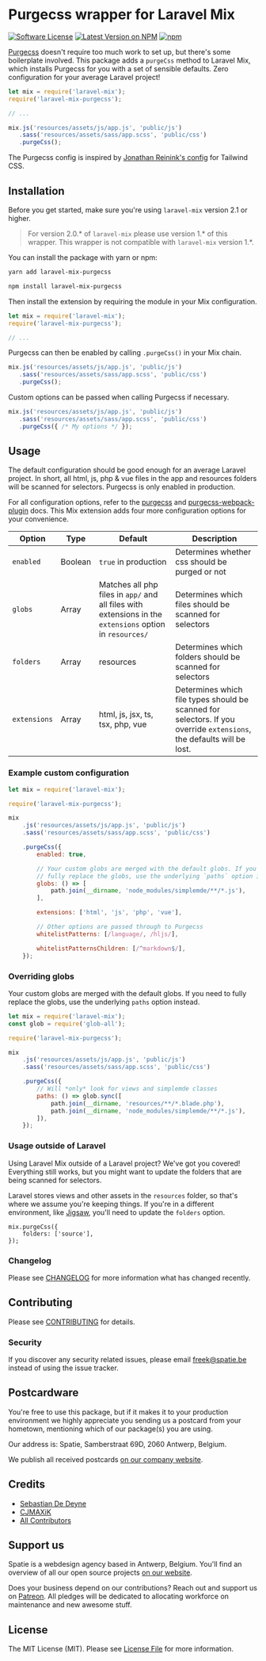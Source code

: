 # Purgecss wrapper for Laravel Mix

[![Software License](https://img.shields.io/badge/license-MIT-brightgreen.svg?style=flat-square)](LICENSE.md)
[![Latest Version on NPM](https://img.shields.io/npm/v/laravel-mix-purgecss.svg?style=flat-square)](https://npmjs.com/package/laravel-mix-purgecss)
[![npm](https://img.shields.io/npm/dt/laravel-mix-purgecss.svg?style=flat-square)](https://www.npmjs.com/package/laravel-mix-purgecss)

[Purgecss](https://www.purgecss.com/) doesn't require too much work to set up, but there's some boilerplate involved. This package adds a `purgeCss` method to Laravel Mix, which installs Purgecss for you with a set of sensible defaults. Zero configuration for your average Laravel project!

```js
let mix = require('laravel-mix');
require('laravel-mix-purgecss');

// ...

mix.js('resources/assets/js/app.js', 'public/js')
   .sass('resources/assets/sass/app.scss', 'public/css')
   .purgeCss();
```

The Purgecss config is inspired by [Jonathan Reinink's config](https://twitter.com/reinink/status/932599675764518913) for Tailwind CSS.

## Installation

Before you get started, make sure you're using `laravel-mix` version 2.1 or higher.

> For version 2.0.* of `laravel-mix` please use version 1.* of this wrapper.
> This wrapper is not compatible with `laravel-mix` version 1.*.

You can install the package with yarn or npm:

```bash
yarn add laravel-mix-purgecss
```

```bash
npm install laravel-mix-purgecss
```

Then install the extension by requiring the module in your Mix configuration.

```js
let mix = require('laravel-mix');
require('laravel-mix-purgecss');

// ...
```

Purgecss can then be enabled by calling `.purgeCss()` in your Mix chain.

```js
mix.js('resources/assets/js/app.js', 'public/js')
   .sass('resources/assets/sass/app.scss', 'public/css')
   .purgeCss();
```

Custom options can be passed when calling Purgecss if necessary.

```js
mix.js('resources/assets/js/app.js', 'public/js')
   .sass('resources/assets/sass/app.scss', 'public/css')
   .purgeCss({ /* My options */ });
```

## Usage

The default configuration should be good enough for an average Laravel project. In short, all html, js, php & vue files in the app and resources folders will be scanned for selectors. Purgecss is only enabled in production.

For all configuration options, refer to the [purgecss](https://github.com/FullHuman/purgecss) and [purgecss-webpack-plugin](https://github.com/FullHuman/purgecss-webpack-plugin) docs. This Mix extension adds four more configuration options for your convenience.

| Option       | Type | Default | Description |
|--------------|------|---------|-----|
| `enabled`    | Boolean | `true` in production | Determines whether css should be purged or not |
| `globs`      | Array | Matches all php files in `app/` and all files with extensions in the `extensions` option in `resources/` | Determines which files should be scanned for selectors |
| `folders` | Array| resources | Determines which folders should be scanned for selectors |
| `extensions` | Array| html, js, jsx, ts, tsx, php, vue | Determines which file types should be scanned for selectors. If you override `extensions`, the defaults will be lost. |

### Example custom configuration

```js
let mix = require('laravel-mix');

require('laravel-mix-purgecss');

mix
    .js('resources/assets/js/app.js', 'public/js')
    .sass('resources/assets/sass/app.scss', 'public/css')

    .purgeCss({
        enabled: true,

        // Your custom globs are merged with the default globs. If you need to
        // fully replace the globs, use the underlying `paths` option instead.
        globs: () => [
            path.join(__dirname, 'node_modules/simplemde/**/*.js'),
        ],

        extensions: ['html', 'js', 'php', 'vue'],

        // Other options are passed through to Purgecss
        whitelistPatterns: [/language/, /hljs/],

        whitelistPatternsChildren: [/^markdown$/],
    });
```

### Overriding globs

Your custom globs are merged with the default globs. If you need to fully replace the globs, use the underlying `paths` option instead.

```js
let mix = require('laravel-mix');
const glob = require('glob-all');

require('laravel-mix-purgecss');

mix
    .js('resources/assets/js/app.js', 'public/js')
    .sass('resources/assets/sass/app.scss', 'public/css')

    .purgeCss({
        // Will *only* look for views and simplemde classes
        paths: () => glob.sync([
            path.join(__dirname, 'resources/**/*.blade.php'),
            path.join(__dirname, 'node_modules/simplemde/**/*.js'),
        ]),
    });
```

### Usage outside of Laravel

Using Laravel Mix outside of a Laravel project? We've got you covered! Everything still works, but you might want to update the folders that are being scanned for selectors.

Laravel stores views and other assets in the `resources` folder, so that's where we assume you're keeping things. If you're in a different environment, like [Jigsaw](https://jigsaw.tighten.co/docs/installation/), you'll need to update the `folders` option.

```
mix.purgeCss({
    folders: ['source'],
});
```

### Changelog

Please see [CHANGELOG](CHANGELOG.md) for more information what has changed recently.

## Contributing

Please see [CONTRIBUTING](CONTRIBUTING.md) for details.

### Security

If you discover any security related issues, please email freek@spatie.be instead of using the issue tracker.

## Postcardware

You're free to use this package, but if it makes it to your production environment we highly appreciate you sending us a postcard from your hometown, mentioning which of our package(s) you are using.

Our address is: Spatie, Samberstraat 69D, 2060 Antwerp, Belgium.

We publish all received postcards [on our company website](https://spatie.be/en/opensource/postcards).

## Credits

- [Sebastian De Deyne](https://github.com/sebastiandedeyne)
- [CJMAXiK](https://github.com/cjmaxik)
- [All Contributors](../../contributors)

## Support us

Spatie is a webdesign agency based in Antwerp, Belgium. You'll find an overview of all our open source projects [on our website](https://spatie.be/opensource).

Does your business depend on our contributions? Reach out and support us on [Patreon](https://www.patreon.com/spatie).
All pledges will be dedicated to allocating workforce on maintenance and new awesome stuff.

## License

The MIT License (MIT). Please see [License File](LICENSE.md) for more information.
